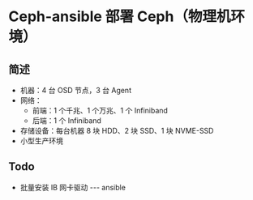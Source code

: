# Ceph-ansible 部署 Ceph（物理机环境）

## 简述

* 机器：4 台 OSD 节点，3 台 Agent
* 网络：
  * 前端：1 个千兆、1 个万兆、1 个 Infiniband
  * 后端：1 个 Infiniband
* 存储设备：每台机器 8 块 HDD、2 块 SSD、1 块 NVME-SSD
* 小型生产环境

## Todo

* 批量安装 IB 网卡驱动 --- ansible